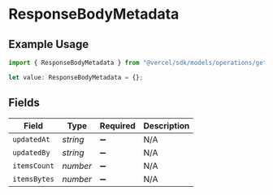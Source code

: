 # ResponseBodyMetadata

## Example Usage

```typescript
import { ResponseBodyMetadata } from "@vercel/sdk/models/operations/getedgeconfigbackup.js";

let value: ResponseBodyMetadata = {};
```

## Fields

| Field              | Type               | Required           | Description        |
| ------------------ | ------------------ | ------------------ | ------------------ |
| `updatedAt`        | *string*           | :heavy_minus_sign: | N/A                |
| `updatedBy`        | *string*           | :heavy_minus_sign: | N/A                |
| `itemsCount`       | *number*           | :heavy_minus_sign: | N/A                |
| `itemsBytes`       | *number*           | :heavy_minus_sign: | N/A                |